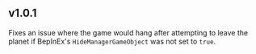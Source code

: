 ## v1.0.1

Fixes an issue where the game would hang after attempting to leave the planet
if BepInEx's `HideManagerGameObject` was not set to `true`.